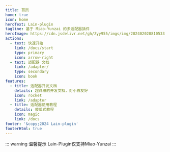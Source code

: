 ```yaml
---
title: 首页
home: true
icon: home
heroText: Lain-plugin
tagline: 基于 Miao-Yunzai 的多适配器插件
heroImage: https://cdn.jsdelivr.net/gh/Zyy955/imgs/img/202402020810533.png
actions:
  - text: 快速开始
    link: /docs/start
    type: primary
    icon: arrow-right
  - text: 适配器 文档
    link: /adapter/
    type: secondary
    icon: book
features:
  - title: 适配器开发文档
    details: 超详细的开发文档，对小白友好
    icon: rocket
    link: /adapter
  - title: 适配器使用教程
    details: 傻瓜式教程
    icon: magic
    link: /docs
footer: '&copy;2024 Lain-plugin'
footerHtml: true
---
```


::: warning 温馨提示
Lain-Plugin仅支持Miao-Yunzai
:::